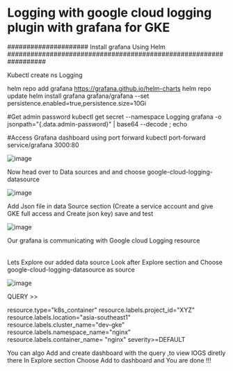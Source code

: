 # Logging with google cloud logging plugin with grafana for GKE #

##################### Install grafana Using Helm ##################################################################

Kubectl create ns Logging

helm repo add grafana https://grafana.github.io/helm-charts
helm repo update
helm install grafana grafana/grafana --set persistence.enabled=true,persistence.size=10Gi


#Get admin password
kubectl get secret --namespace Logging grafana -o jsonpath="{.data.admin-password}" | base64 --decode ; echo


#Access Grafana dashboard using port forward
kubectl port-forward service/grafana 3000:80


![image](https://github.com/Shubham2194/grafana-GKE/assets/83746560/24e1d0f8-c4b1-4a71-a7a7-039f112779fd)


Now head over to Data sources and and choose google-cloud-logging-datasource


![image](https://github.com/Shubham2194/grafana-GKE/assets/83746560/43db0ae1-9e7e-41b1-8daf-8fb22d967f71)

Add Json file in data Source section (Create a service account and give GKE full access and Create json key)
save and test 

![image](https://github.com/Shubham2194/grafana-GKE/assets/83746560/f79a8942-cdf2-42da-a8a4-8c6795bf5974)


Our grafana is communicating with Google cloud Logging resource 
######
Lets Explore our added data source 
Look after Explore section and Choose google-cloud-logging-datasource as source 

![image](https://github.com/Shubham2194/grafana-GKE/assets/83746560/70774554-9a0f-4911-98b3-1be2b49ae622)

QUERY >>

resource.type="k8s_container"
resource.labels.project_id="XYZ"
resource.labels.location="asia-southeast1"
resource.labels.cluster_name="dev-gke"
resource.labels.namespace_name="nginx"
resource.labels.container_name= "nginx"
severity>=DEFAULT

You can algo Add and create dashboard with the query ,to view lOGS diretly there 
In Explore section Choose Add to dashboard and You are done !!! 
